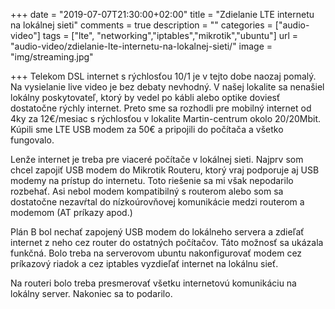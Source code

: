 +++
date = "2019-07-07T21:30:00+02:00"
title = "Zdielanie LTE internetu na lokálnej sieti"
comments = true
description = ""
categories = ["audio-video"]
tags = ["lte", "networking","iptables","mikrotik","ubuntu"]
url = "audio-video/zdielanie-lte-internetu-na-lokalnej-sieti/"
image = "img/streaming.jpg"

+++
Telekom DSL internet s rýchlosťou 10/1 je v tejto dobe naozaj pomalý.
Na vysielanie live video je bez debaty nevhodný. V našej lokalite sa nenašiel
lokálny poskytovateľ, ktorý by vedel po kábli alebo optike doviesť dostatočne
rýchly internet. Preto sme sa rozhodli pre mobilný internet od 4ky
za 12€/mesiac s rýchlosťou v lokalite Martin-centrum okolo 20/20Mbit.
Kúpili sme LTE USB modem za 50€ a pripojili do počítača a všetko fungovalo.

Lenže internet je treba pre viaceré počítače v lokálnej sieti. Najprv som
chcel zapojiť USB modem do Mikrotik Routeru, ktorý vraj podporuje aj
USB modemy na prístup do internetu. Toto riešenie sa mi však nepodarilo
rozbehať. Asi nebol modem kompatibilný s routerom alebo som sa dostatočne
nezavŕtal do nízkoúrovňovej komunikácie medzi routerom a modemom
(AT príkazy apod.)

Plán B bol nechať zapojený USB modem do lokálneho servera a zdieľať internet
z neho cez router do ostatných počítačov. Táto možnosť sa ukázala funkčná.
Bolo treba na serverovom ubuntu nakonfigurovať modem cez príkazový riadok
a cez iptables vyzdieľať internet na lokálnu sieť.

Na routeri bolo treba presmerovať všetku internetovú komunikáciu na lokálny
server. Nakoniec sa to podarilo.
